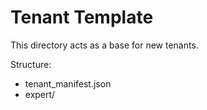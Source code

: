 # Tenant Template

This directory acts as a base for new tenants.

Structure:

- tenant_manifest.json
- expert/
